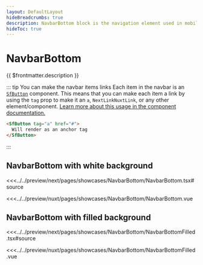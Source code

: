 ```yaml
---
layout: DefaultLayout
hideBreadcrumbs: true
description: NavbarBottom block is the navigation element used in mobile view.
hideToc: true
---
```

# NavbarBottom

{{ $frontmatter.description }}

::: tip You can make the navbar items links
Each item in the navbar is an [`SfButton`](../components/button) component. This means that you can make each item a link by using the `tag` prop to make it an `a`, <!-- react -->`NextLink`<!-- end react --><!-- vue -->`NuxtLink`<!-- end vue -->, or any other element/component. [Learn more about this usage in the component documentation.](../components/button#link-as-a-button)

```html
<SfButton tag="a" href="#">
  Will render as an anchor tag
</SfButton>
```
:::


## NavbarBottom with white background

<Showcase showcase-name="NavbarBottom/NavbarBottom" no-paddings style="min-height:200px">

<!-- react -->
<<<../../preview/next/pages/showcases/NavbarBottom/NavbarBottom.tsx#source
<!-- end react -->
<!-- vue -->
<<<../../preview/nuxt/pages/showcases/NavbarBottom/NavbarBottom.vue
<!-- end vue -->

</Showcase>

## NavbarBottom with filled background

<Showcase showcase-name="NavbarBottom/NavbarBottomFilled" no-paddings style="min-height:200px">

<!-- react -->
<<<../../preview/next/pages/showcases/NavbarBottom/NavbarBottomFilled.tsx#source
<!-- end react -->
<!-- vue -->
<<<../../preview/nuxt/pages/showcases/NavbarBottom/NavbarBottomFilled.vue
<!-- end vue -->

</Showcase>
